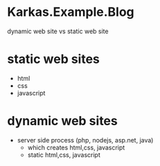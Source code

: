 # Karkas.Example.Blog



dynamic web site vs static web site


# static web sites
- html
- css
- javascript

# dynamic web sites
- server side process (php, nodejs, asp.net, java) 
	- which creates html,css, javascript
	- static html,css, javascript


	